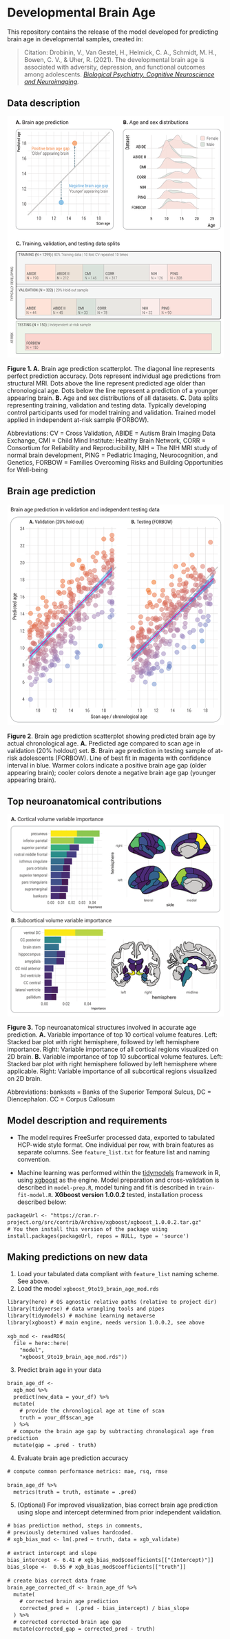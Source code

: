 # Developmental Brain Age

This repository contains the release of the model developed for predicting brain age in developmental samples, created in:

> Citation: Drobinin, V., Van Gestel, H., Helmick, C. A., Schmidt, M. H., Bowen, C. V., & Uher, R. (2021). The developmental brain age is associated with adversity, depression, and functional outcomes among adolescents. _[Biological Psychiatry. Cognitive Neuroscience and Neuroimaging](https://www.biologicalpsychiatrycnni.org/article/S2451-9022(21)00256-1/fulltext)._

## Data description

![Data splits](https://github.com/GitDro/DevelopmentalBrainAge/blob/master/figures/1.%20Brain%20age%2C%20age%20dist%2C%20data%20splits.png)

**Figure 1. A.** Brain age prediction scatterplot. The diagonal line represents perfect prediction accuracy. Dots represent individual age predictions from structural MRI. Dots above the line represent predicted age older than chronological age. Dots below the line represent a prediction of a younger appearing brain. **B.**  Age and sex distributions of all datasets.  **C.** Data splits representing training, validation and testing data. Typically developing control participants used for model training and validation. Trained model applied in independent at-risk sample (FORBOW). 

Abbreviations: CV = Cross Validation, ABIDE = Autism Brain Imaging Data Exchange, CMI = Child Mind Institute: Healthy Brain Network, CORR = Consortium for Reliability and Reproducibility, NIH = The NIH MRI study of normal brain development, PING = Pediatric Imaging, Neurocognition, and Genetics, FORBOW = Families Overcoming Risks and Building Opportunities for Well-being


## Brain age prediction

![Model performance](https://github.com/GitDro/DevelopmentalBrainAge/blob/master/figures/2.%20Validation%20and%20Testing%20Scatterplot.png)

**Figure 2**. Brain age prediction scatterplot showing predicted brain age by actual chronological age. **A.** Predicted age compared to scan age in validation (20% holdout) set. **B.** Brain age prediction in testing sample of at-risk adolescents (FORBOW). Line of best fit in magenta with confidence interval in blue. Warmer colors indicate a positive brain age gap (older appearing brain); cooler colors denote a negative brain age gap (younger appearing brain). 

## Top neuroanatomical contributions

![VIP](https://github.com/GitDro/DevelopmentalBrainAge/blob/master/figures/3.%20VIP.png)

**Figure 3.** Top neuroanatomical structures involved in accurate age prediction. **A.** Variable importance of top 10 cortical volume features. Left: Stacked bar plot with right hemisphere, followed by left hemisphere importance. Right: Variable importance of all cortical regions visualized on 2D brain. **B.** Variable importance of top 10 subcortical volume features. Left: Stacked bar plot with right hemisphere followed by left hemisphere where applicable. Right: Variable importance of all subcortical regions visualized on 2D brain.

Abbreviations: bankssts = Banks of the Superior Temporal Sulcus, DC = Diencephalon. CC = Corpus Callosum


## Model description and requirements

* The model requires FreeSurfer processed data, exported to tabulated HCP-wide style format. One individual per row, with brain features as separate columns. See `feature_list.txt` for feature list and naming convention.

* Machine learning was performed within the [tidymodels](https://www.tidymodels.org/) framework in R, using [xgboost](https://xgboost.ai/) as the engine. Model preparation and cross-validation is described in `model-prep.R`, model tuning and fit is described in `train-fit-model.R`. __XGboost version 1.0.0.2__ tested, installation process described below:

```{r}
packageUrl <- "https://cran.r-project.org/src/contrib/Archive/xgboost/xgboost_1.0.0.2.tar.gz"
# You then install this version of the package using
install.packages(packageUrl, repos = NULL, type = 'source')
```

## Making predictions on new data

1. Load your tabulated data compliant with `feature_list` naming scheme. See above.
2. Load the model `xgboost_9to19_brain_age_mod.rds`

```{r}
library(here) # OS agnostic relative paths (relative to project dir)
library(tidyverse) # data wrangling tools and pipes
library(tidymodels) # machine learning metaverse
library(xgboost) # main engine, needs version 1.0.0.2, see above

xgb_mod <- readRDS(
  file = here::here(
    "model",
    "xgboost_9to19_brain_age_mod.rds"))
```

3. Predict brain age in your data

```{r}
brain_age_df <-
  xgb_mod %>%
  predict(new_data = your_df) %>%
  mutate(
    # provide the chronological age at time of scan
    truth = your_df$scan_age
  ) %>%
  # compute the brain age gap by subtracting chronological age from prediction
  mutate(gap = .pred - truth)
```

4. Evaluate brain age prediction accuracy

```{r}
# compute common performance metrics: mae, rsq, rmse

brain_age_df %>%
  metrics(truth = truth, estimate = .pred)
```


5. (Optional) For improved visualization, bias correct brain age prediction using slope and intercept determined from prior independent validation.

```{r}
# bias prediction method, steps in comments,
# previously determined values hardcoded.
# xgb_bias_mod <- lm(.pred ~ truth, data = xgb_validate)

# extract intercept and slope
bias_intercept <- 6.41 # xgb_bias_mod$coefficients[["(Intercept)"]]
bias_slope <-  0.55 # xgb_bias_mod$coefficients[["truth"]]

# create bias correct data frame
brain_age_corrected_df <- brain_age_df %>%
  mutate(
    # corrected brain age prediction
    corrected_pred =  (.pred - bias_intercept) / bias_slope
  ) %>%
  # corrected corrected brain age gap
  mutate(corrected_gap = corrected_pred - truth)
```
